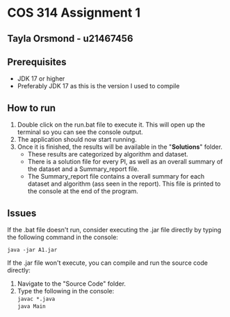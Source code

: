 # COS 314 Assignment 1

## Tayla Orsmond - u21467456

## Prerequisites

- JDK 17 or higher
- Preferably JDK 17 as this is the version I used to compile

## How to run

1. Double click on the run.bat file to execute it. This will open up the terminal so you can see the console output.
2. The application should now start running.
3. Once it is finished, the results will be available in the "**Solutions**" folder.
    - These results are categorized by algorithm and dataset.
    - There is a solution file for every PI, as well as an overall summary of the dataset and a Summary_report file.
    - The Summary_report file contains a overall summary for each dataset and algorithm (ass seen in the report). This file is printed to the console at the end of the program.

## Issues

If the .bat file doesn't run, consider executing the .jar file directly by typing the following command in the console:

```java -jar A1.jar```

If the .jar file won't execute, you can compile and run the source code directly:

1. Navigate to the "Source Code" folder.
2. Type the following in the console:  
    ```javac *.java```  
    ```java Main```

